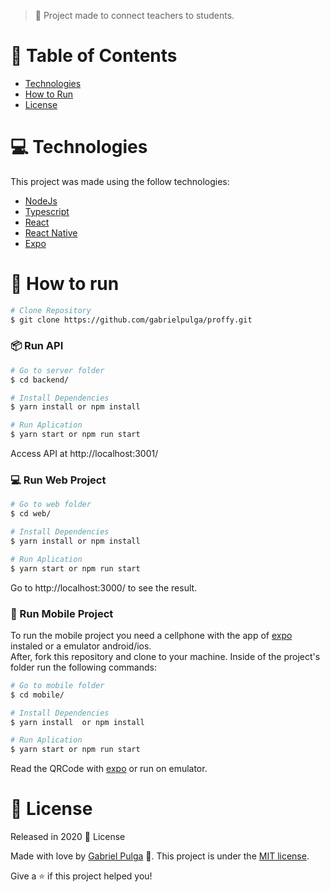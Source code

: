 > :rocket: Project made to connect teachers to students.

# :pushpin: Table of Contents

- [Technologies](#computer-technologies)
- [How to Run](#construction_worker-how-to-run)
- [License](#closed_book-license)

# :computer: Technologies

This project was made using the follow technologies:

<ul>
  <li><a href="https://nodejs.org/en/docs/">NodeJs</a></li>
  <li><a href="https://www.typescriptlang.org/">Typescript</a></li>
  <li><a href="https://pt-br.reactjs.org/">React</a></li>
  <li><a href="https://reactnative.dev/">React Native</a></li>
  <li><a href="https://expo.io/">Expo</a></li>
</ul>

# :construction_worker: How to run

```bash
# Clone Repository
$ git clone https://github.com/gabrielpulga/proffy.git
```

### 📦 Run API

```bash
# Go to server folder
$ cd backend/

# Install Dependencies
$ yarn install or npm install

# Run Aplication
$ yarn start or npm run start
```

Access API at http://localhost:3001/

### 💻 Run Web Project

```bash
# Go to web folder
$ cd web/

# Install Dependencies
$ yarn install or npm install

# Run Aplication
$ yarn start or npm run start
```

Go to http://localhost:3000/ to see the result.

### 📱 Run Mobile Project

To run the mobile project you need a cellphone with the app of [expo](https://play.google.com/store/apps/details?id=host.exp.exponent) instaled or a emulator android/ios.
<br />
After, fork this repository and clone to your machine. Inside of the project's folder run the following commands:

```bash
# Go to mobile folder
$ cd mobile/

# Install Dependencies
$ yarn install  or npm install

# Run Aplication
$ yarn start or npm run start
```

Read the QRCode with [expo](https://play.google.com/store/apps/details?id=host.exp.exponent) or run on emulator.

# :closed_book: License

Released in 2020 :closed_book: License

Made with love by [Gabriel Pulga](https://github.com/gabrielpulga) 🚀.
This project is under the [MIT license](https://github.com/gabrielpulga/nlw2-proffy/blob/master/LICENSE).

Give a ⭐️ if this project helped you!
